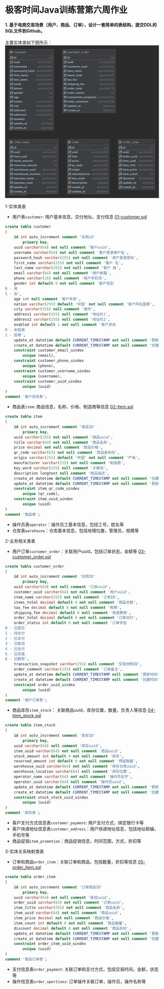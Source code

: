 极客时间Java训练营第六周作业
=========================


#### 1. 基于电商交易场景（用户、商品、订单），设计一套简单的表结构，提交DDL的SQL文件到Github。

主要实体类如下图所示：
![main](online_shopping.png)

1-实体类表
* 用户表`customer`: 用户基本信息，交付地址，支付信息 [01-customer.sql](src/main/resources/01-customer.sql)
```sql
create table customer
(
	id int auto_increment comment '实例id'
		primary key,
	uuid varchar(64) not null comment '客户uuid',
	username varchar(64) not null comment '客户登录用户名',
	password_hash varchar(255) not null comment '用户登录密码',
	first_name varchar(255) not null comment '客户 名',
	last_name varchar(255) not null comment '客户 姓',
	email varchar(64) not null comment '用户邮箱',
	phone varchar(16) null comment '用户手机号',
	gender int default 0 not null comment '客户性别
0 - 男
1 - 女',
	age int null comment '客户年龄',
	nation varchar(255) default '中国' not null comment '客户所在国家',
	city varchar(255) null comment '城市',
	address1 varchar(255) null comment '地址栏1',
	address2 varchar(255) null comment '地址栏2',
	enabled int default 1 not null comment '客户状态
0 - 未启用
1 - 启用',
	update_at datetime default CURRENT_TIMESTAMP not null comment '更新时间',
	create_at datetime default CURRENT_TIMESTAMP not null comment '创建时间',
	constraint customer_email_uindex
		unique (email),
	constraint customer_phone_uindex
		unique (phone),
	constraint customer_username_uindex
		unique (username),
	constraint customer_uuid_uindex
		unique (uuid)
)
comment '客户信息表';
```
* 商品表`item`: 商品信息，名称、价格、制造商等信息 [02-item.sql](src/main/resources/02-item.sql)
```sql
create table item
(
	id int auto_increment comment '商品ID'
		primary key,
	uuid varchar(255) not null comment '商品uuid',
	title varchar(64) not null comment '商品名称',
	price decimal not null comment '商品价格',
	qr_code varchar(63) not null comment '商品条形码',
	origin varchar(255) default '中国' not null comment '产地',
	manufacturer varchar(255) not null comment '制造商',
	key_word varchar(255) null comment '关键词',
	description longtext null comment '商品描述',
	create_at datetime default CURRENT_TIMESTAMP not null comment '创建时间',
	update_at datetime default CURRENT_TIMESTAMP not null comment '更新时间',
	constraint item_qr_code_uindex
		unique (qr_code),
	constraint item_uuid_uindex
		unique (uuid)
)
comment '商品表';
```
* 操作员表`operator`：操作员工基本信息，包括工号，姓名等 
* 仓库表`warehouse`：仓库基本信息，包括地理位置，管理员，规模等 

2-业务相关类表
* 用户订单`customer_order`：关联用户uuid，包括订单状态，金额等 [03-customer_order.sql](src/main/resources/03-customer_order.sql)
```sql
create table customer_order
(
	id int auto_increment comment '实例ID'
		primary key,
	uuid varchar(64) not null comment '订单uuid',
	customer_uuid varchar(64) not null comment '用户uuid',
	item_name varchar(255) not null comment '订单ID',
	items_total decimal default 0 not null comment '商品总额',
	tax_fee decimal default 0 not null comment '税费',
	shipping_fee decimal default 0 null comment '快递费用',
	order_total decimal default 0 not null comment '订单总价',
	order_status int default 0 not null comment '订单状态
0 - 已提交
1 - 待支付
2 - 已支付
3 - 已取消
4 - 已支付
5 - 已完成
6 - 已删除',
	transaction_snapshot varchar(255) null comment '交易快照ID',
	order_comment varchar(255) null comment '订单备注',
	update_at datetime default CURRENT_TIMESTAMP null comment '更新时间',
	create_at datetime default CURRENT_TIMESTAMP null comment '创建时间',
	constraint order_uuid_uindex
		unique (uuid)
)
comment '用户订单表';
```
* 商品库存`item_stock`： 关联商品uuid，库存位置，数量，负责人等信息 [04-item_stock.sql](src/main/resources/04-item_stock.sql)
```sql
create table item_stock
(
	id int auto_increment comment '库存ID'
		primary key,
	uuid varchar(64) null comment '库存uuid',
	item_uuid varchar(64) not null comment '商品uuid',
	stock_amount int default 0 not null comment '库存',
	reserved_amount int default 0 not null comment '预留数量',
	warehouse_uuid varchar(64) not null comment '库存仓库uuid',
	warehouse_location varchar(64) null comment '库存位置',
	operator_name varchar(64) not null comment '操作员名字',
	operator_uuid varchar(64) null comment '操作员uuid',
	update_at datetime default CURRENT_TIMESTAMP not null comment '更新时间',
	create_at datetime default CURRENT_TIMESTAMP not null comment '创建时间',
	constraint stock_stock_uuid_uindex
		unique (uuid)
)
comment '库存表';

```
* 客户支付方式信息表`customer_payment`: 用户支付方式，绑定银行卡等
* 客户快递地址信息表`customer_address`：用户快递地址信息，包括地址邮编，手机号等
* 商品促销`item_promotion`：商品促销信息，时间范围，方式，折扣等

3-实体关系映射类表
* 订单和商品`order_item`：关联订单和商品，包括数量，折扣等信息 [05-order_item.sql](src/main/resources/05-order_item.sql)
```sql
create table order_item
(
	id int auto_increment comment '订单商品ID'
		primary key,
	uuid varchar(64) not null comment '条目uuid',
	order_uuid varchar(64) not null comment '订单uuid',
	item_title varchar(255) not null comment '商品名称',
	item_uuid varchar(64) not null comment '商品uuid',
	item_price decimal not null comment '商品价格',
	item_count int default 0 not null comment '商品数量',
	discount decimal default 0 not null comment '商品折扣',
	update_at datetime default CURRENT_TIMESTAMP not null comment '更新时间',
	create_at datetime default CURRENT_TIMESTAMP not null comment '创建时间',
	constraint order_item_uuid_uindex
		unique (uuid)
)
comment '商品订单表';
```
* 支付信息表`order_payment`: 关联订单和支付方式，包括交易时间，金额，状态等
* 操作信息表`order_opertions`: 订单操作关联订单，操作员，操作名称等
